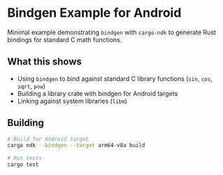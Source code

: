 # Bindgen Example for Android

Minimal example demonstrating `bindgen` with `cargo-ndk` to generate Rust bindings for standard C math functions.

## What this shows

- Using `bindgen` to bind against standard C library functions (`sin`, `cos`, `sqrt`, `pow`)
- Building a library crate with bindgen for Android targets
- Linking against system libraries (`libm`)

## Building

```bash
# Build for Android target
cargo ndk --bindgen --target arm64-v8a build

# Run tests
cargo test
```
